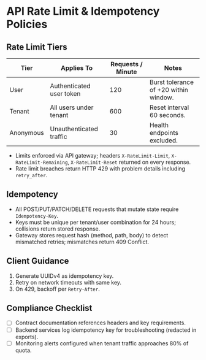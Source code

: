 # API Rate Limit & Idempotency Policies

## Rate Limit Tiers

| Tier | Applies To | Requests / Minute | Notes |
|------|------------|-------------------|-------|
| User | Authenticated user token | 120 | Burst tolerance of +20 within window. |
| Tenant | All users under tenant | 600 | Reset interval 60 seconds. |
| Anonymous | Unauthenticated traffic | 30 | Health endpoints excluded. |

- Limits enforced via API gateway; headers `X-RateLimit-Limit`, `X-RateLimit-Remaining`, `X-RateLimit-Reset` returned on every response.
- Rate limit breaches return HTTP 429 with problem details including `retry_after`.

## Idempotency

- All POST/PUT/PATCH/DELETE requests that mutate state require `Idempotency-Key`.
- Keys must be unique per tenant/user combination for 24 hours; collisions return stored response.
- Gateway stores request hash (method, path, body) to detect mismatched retries; mismatches return 409 Conflict.

## Client Guidance

1. Generate UUIDv4 as idempotency key.
2. Retry on network timeouts with same key.
3. On 429, backoff per `Retry-After`.

## Compliance Checklist

- [ ] Contract documentation references headers and key requirements.
- [ ] Backend services log idempotency key for troubleshooting (redacted in exports).
- [ ] Monitoring alerts configured when tenant traffic approaches 80% of quota.
